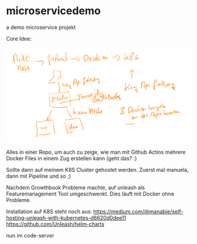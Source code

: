 # microservicedemo
a demo microservice projekt


Core Idee:

![](20220830094736.png)  

Alles in einer Repo, um auch zu zeige, wie man mit Github Actins mehrere Docker Files in einem Zug erstellen kann (geht das? :)

Sollte dann auf meinem K8S Cluster gehostet werden. Zuerst mal manuela, dann mit Pipeline und so ;)

Nachdem Growthbook Probleme machte, auf unleash als Featuremanagement Tool umgeschwenkt. Dies läuft mit Docker ohne Probleme. 

Installation auf K8S steht noch aus: https://medium.com/@manabie/self-hosting-unleash-with-kubernetes-d6620d0dee11
https://github.com/Unleash/helm-charts


nun im code-server

